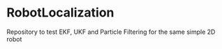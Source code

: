 # RobotLocalization
Repository to test EKF, UKF and Particle Filtering for the same simple 2D robot
